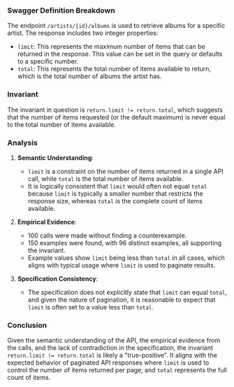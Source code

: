 ### Swagger Definition Breakdown

The endpoint `/artists/{id}/albums` is used to retrieve albums for a specific artist. The response includes two integer properties:
- `limit`: This represents the maximum number of items that can be returned in the response. This value can be set in the query or defaults to a specific number.
- `total`: This represents the total number of items available to return, which is the total number of albums the artist has.

### Invariant

The invariant in question is `return.limit != return.total`, which suggests that the number of items requested (or the default maximum) is never equal to the total number of items available.

### Analysis

1. **Semantic Understanding**: 
   - `limit` is a constraint on the number of items returned in a single API call, while `total` is the total number of items available. 
   - It is logically consistent that `limit` would often not equal `total` because `limit` is typically a smaller number that restricts the response size, whereas `total` is the complete count of items available.

2. **Empirical Evidence**:
   - 100 calls were made without finding a counterexample.
   - 150 examples were found, with 96 distinct examples, all supporting the invariant.
   - Example values show `limit` being less than `total` in all cases, which aligns with typical usage where `limit` is used to paginate results.

3. **Specification Consistency**:
   - The specification does not explicitly state that `limit` can equal `total`, and given the nature of pagination, it is reasonable to expect that `limit` is often set to a value less than `total`.

### Conclusion

Given the semantic understanding of the API, the empirical evidence from the calls, and the lack of contradiction in the specification, the invariant `return.limit != return.total` is likely a "true-positive". It aligns with the expected behavior of paginated API responses where `limit` is used to control the number of items returned per page, and `total` represents the full count of items.
